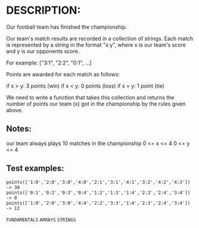 # DESCRIPTION:

Our football team has finished the championship.

Our team's match results are recorded in a collection of strings. Each match is represented by a string in the format "x:y", where x is our team's score and y is our opponents score.

For example: ["3:1", "2:2", "0:1", ...]

Points are awarded for each match as follows:

if x > y: 3 points (win)
if x < y: 0 points (loss)
if x = y: 1 point (tie)

We need to write a function that takes this collection and returns the number of points our team (x) got in the championship by the rules given above.

## Notes:

our team always plays 10 matches in the championship
0 <= x <= 4
0 <= y <= 4

## Test examples:

`points(['1:0','2:0','3:0','4:0','2:1','3:1','4:1','3:2','4:2','4:3']) -> 30`
`points(['0:1','0:2','0:3','0:4','1:2','1:3','1:4','2:3','2:4','3:4']) -> 0`
`points(['1:0','2:0','3:0','4:4','2:2','3:3','1:4','2:3','2:4','3:4']) -> 12`


`FUNDAMENTALS` `ARRAYS` `STRINGS`